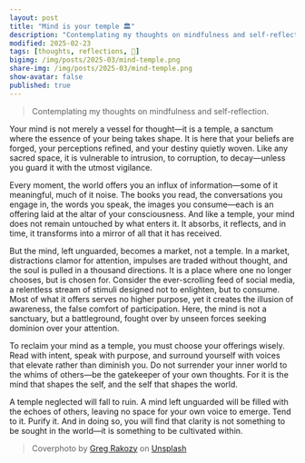 ```yaml
---
layout: post
title: "Mind is your temple 🏛️"
description: "Contemplating my thoughts on mindfulness and self-reflection."
modified: 2025-02-23
tags: [thoughts, reflections, 📖]
bigimg: /img/posts/2025-03/mind-temple.png
share-img: /img/posts/2025-03/mind-temple.png
show-avatar: false
published: true
---
```



> Contemplating my thoughts on mindfulness and self-reflection.

Your mind is not merely a vessel for thought—it is a temple, a sanctum where the essence of your being takes shape. It is here that your beliefs are forged, your perceptions refined, and your destiny quietly woven. Like any sacred space, it is vulnerable to intrusion, to corruption, to decay—unless you guard it with the utmost vigilance.

Every moment, the world offers you an influx of information—some of it meaningful, much of it noise. The books you read, the conversations you engage in, the words you speak, the images you consume—each is an offering laid at the altar of your consciousness. And like a temple, your mind does not remain untouched by what enters it. It absorbs, it reflects, and in time, it transforms into a mirror of all that it has received.

But the mind, left unguarded, becomes a market, not a temple. In a market, distractions clamor for attention, impulses are traded without thought, and the soul is pulled in a thousand directions. It is a place where one no longer chooses, but is chosen for. Consider the ever-scrolling feed of social media, a relentless stream of stimuli designed not to enlighten, but to consume. Most of what it offers serves no higher purpose, yet it creates the illusion of awareness, the false comfort of participation. Here, the mind is not a sanctuary, but a battleground, fought over by unseen forces seeking dominion over your attention.

To reclaim your mind as a temple, you must choose your offerings wisely. Read with intent, speak with purpose, and surround yourself with voices that elevate rather than diminish you. Do not surrender your inner world to the whims of others—be the gatekeeper of your own thoughts. For it is the mind that shapes the self, and the self that shapes the world.

A temple neglected will fall to ruin. A mind left unguarded will be filled with the echoes of others, leaving no space for your own voice to emerge. Tend to it. Purify it. And in doing so, you will find that clarity is not something to be sought in the world—it is something to be cultivated within.


> Coverphoto by <a href="https://unsplash.com/@grakozy">Greg Rakozy</a> on <a href="https://unsplash.com/">Unsplash</a>
